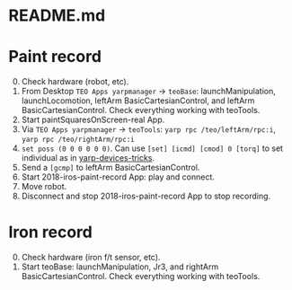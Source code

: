 README.md
=========

# Paint record
0. Check hardware (robot, etc).
1. From Desktop `TEO Apps yarpmanager` -> `teoBase`: launchManipulation, launchLocomotion, leftArm BasicCartesianControl, and leftArm BasicCartesianControl. Check everything working with teoTools.
2. Start paintSquaresOnScreen-real App.
3. Via `TEO Apps yarpmanager` -> `teoTools`: `yarp rpc /teo/leftArm/rpc:i`, `yarp rpc /teo/rightArm/rpc:i`
4. `set poss (0 0 0 0 0 0)`. Can use `[set] [icmd] [cmod] 0 [torq]` to set individual as in [yarp-devices-tricks](https://github.com/roboticslab-uc3m/yarp-devices/blob/develop/doc/yarp-devices-tricks.md).
4. Send a `[gcmp]` to leftArm BasicCartesianControl.
5. Start 2018-iros-paint-record App: play and connect.
6. Move robot.
7. Disconnect and stop 2018-iros-paint-record App to stop recording.

# Iron record
0. Check hardware (iron f/t sensor, etc).
1. Start teoBase: launchManipulation, Jr3, and rightArm BasicCartesianControl. Check everything working with teoTools.
